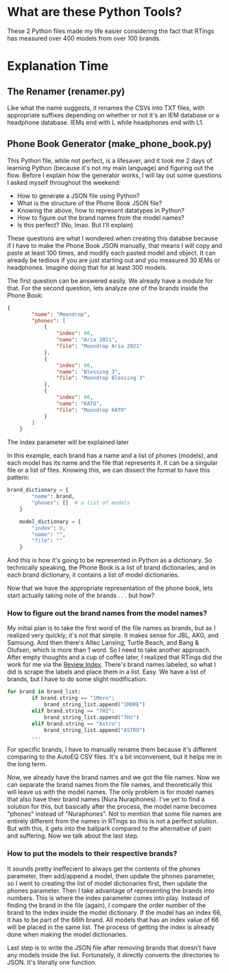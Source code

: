# What are these Python Tools?
These 2 Python files made my life easier considering the fact that RTings has measured over 400 models from over 100 brands.
# Explanation Time
## The Renamer (renamer.py)
Like what the name suggests, it renames the CSVs into TXT files, with appropriate suffixes depending on whether or not it's an IEM database or a headphone database. IEMs end with L while headphones end with L1.
## Phone Book Generator (make_phone_book.py)
This Python file, while not perfect, is a lifesaver, and it took me 2 days of learning Python (because it's not my main language) and figuring out the flow. Before I explain how the generator works, I will lay out some questions I asked myself throughout the weekend:
- How to generate a JSON file using Python?
- What is the structure of the Phone Book JSON file?
- Knowing the above, how to represent datatypes in Python?
- How to figure out the brand names from the model names?
- Is this perfect? (No, lmao. But I'll explain)

These questions are what I wondered when creating this databse because if I have to make the Phone Book JSON manually, that means I will copy and paste at least 100 times, and modify each pasted model and object. It can already be tedious if you are just starting out and you measured 30 IEMs or headphones. Imagine doing that for at least 300 models.

The first question can be answered easily. We already have a module for that. 
For the second question, lets analyze one of the brands inside the Phone Book:
```json
{
        "name": "Moondrop",
        "phones": [
            {
                "index": 66,
                "name": "Aria 2021",
                "file": "Moondrop Aria 2021"
            },
            {
                "index": 66,
                "name": "Blessing 3",
                "file": "Moondrop Blessing 3"
            },
            {
                "index": 66,
                "name": "KATO",
                "file": "Moondrop KATO"
            }
        ]
    }
```
The index parameter will be explained later

In this example, each brand has a name and a list of phones (models), and each model has its name and the file that represents it. It can be a singular file or a list of files. Knowing this, we can dissect the format to have this pattern:
```py
brand_dictionary = {
        "name": brand,
        "phones": []  # a list of models
    }

    model_dictionary = {
        "index": 0,
        "name": "",
        "file": ""
    }
```
And this is how it's going to be represented in Python as a dictionary. So technically speaking, the Phone Book is a list of brand dictionaries, and in each brand dictionary, it contains a list of model dictionaries.

Now that we have the appropriate representation of the phone book, lets start actually taking note of the brands
.
.
.
but how?
### How to figure out the brand names from the model names?
My initial plan is to take the first word of the file names as brands, but as I realized very quickly, it's not that simple. It makes sense for JBL, AKG, and Samsung. And then there's Altec Lansing, Turtle Beach, and Bang & Olufsen, which is more than 1 word. So I need to take another approach. After empty thoughts and a cup of coffee later, I realized that RTings did the work for me via the [Review Index](https://www.rtings.com/headphones/index). There's brand names labeled, so what I did is scrape the labels and place them in a list. Easy. We have a list of brands, but I have to do some slight modification:
```py
for brand in brand_list:
        if brand.string == "1More":
            brand_string_list.append("1MORE")
        elif brand.string == "7HZ":
            brand_string_list.append("7Hz")
        elif brand.string == "Astro":
            brand_string_list.append("ASTRO")
        ...
```
For specific brands, I have to manually rename them because it's different comparing to the AutoEQ CSV files. It's a bit inconvenient, but it helps me in the long term.

Now, we already have the brand names and we got the file names. Now we can separate the brand names from the file names, and theoretically this will leave us with the model names. The only problem is for model names that also have their brand names (Nura Nuraphones). I've yet to find a solution for this, but basically after the process, the model name becomes "phones" instead of "Nuraphones". Not to mention that some file names are entirely different from the names in RTings so this is not a perfect solution. But with this, it gets into the ballpark compared to the alternative of pain and suffering. Now we talk about the last step.
### How to put the models to their respective brands?
It sounds pretty ineffecient to always get the contents of the phones parameter, then add/append a model, then update the phones parameter, so I went to creating the list of model dictionaries first, then update the phones parameter. Then I take advantage of representing the brands into numbers. This is where the index parameter comes into play. Instead of finding the brand in the file (again), I compare the order number of the brand to the index inside the model dictionary. 
If the model has an index 66, it has to be part of the 66th brand. All models that has an index value of 66 will be placed in the same list. The process of getting the index is already done when making the model dictionaries.

Last step is to write the JSON file after removing brands that doesn't have any models inside the list. Fortunately, it directly converts the directories to JSON. It's literally one function. 